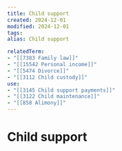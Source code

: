 ```yaml
---
title: Child support
created: 2024-12-01
modified: 2024-12-01
tags: 
alias: Child support

relatedTerm:
- "[[7383 Family law]]"
- "[[15542 Personal income]]"
- "[[5474 Divorce]]"
- "[[3112 Child custody]]"
use:
- "[[3145 Child support payments]]"
- "[[3122 Child maintenance]]"
- "[[858 Alimony]]"
---
```

# Child support
